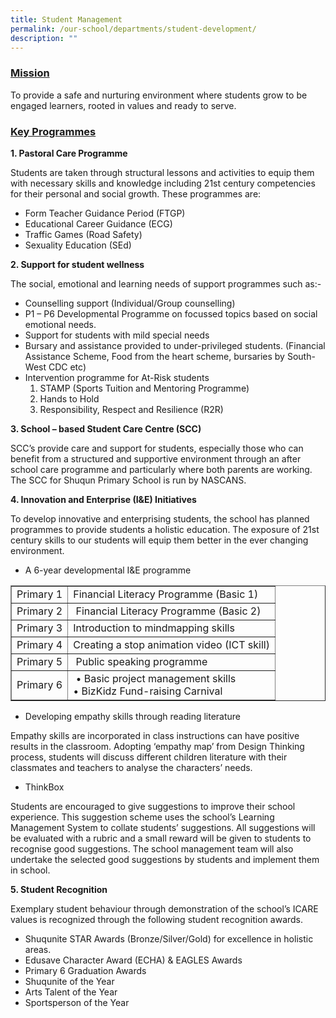 ```yaml
---
title: Student Management
permalink: /our-school/departments/student-development/
description: ""
---
```


<h3><strong><span style="text-decoration: underline;">Mission</span></strong></h3>
<div>
<div>
<div align="left">
<p>To provide a safe and nurturing environment where students grow to be engaged learners, rooted in values and ready to serve.</p>
<h3><strong><span style="text-decoration: underline;">Key Programmes</span></strong></h3>
</div>
</div>
<p><strong>1. Pastoral Care Programme</strong></p>
<p>Students are taken through structural lessons and activities to equip them with necessary skills and knowledge including 21st century competencies for their personal and social growth. These programmes are:</p>
<ul>
<li>Form Teacher Guidance Period (FTGP)</li>
<li>Educational Career Guidance (ECG)</li>
<li>Traffic Games (Road Safety)</li>
<li>Sexuality Education (SEd)&nbsp;</li>
</ul>
<p><strong>2. Support for student wellness</strong></p>
<p>The social, emotional and learning needs of support programmes such as:-</p>
<ul>
<li>Counselling support (Individual/Group counselling)</li>
<li>P1 &ndash; P6 Developmental Programme on focussed topics based on social emotional needs.</li>
<li>Support for students with mild special needs</li>
<li>Bursary and assistance provided to under-privileged students. (Financial Assistance Scheme, Food from the heart scheme, bursaries by South-West CDC etc)</li>
<li>Intervention programme for At-Risk students
<ol>
<li>STAMP (Sports Tuition and Mentoring Programme)</li>
<li>Hands to Hold</li>
<li>Responsibility, Respect and Resilience (R2R)</li>
</ol>
</li>
</ul>
<p><strong>3. School &ndash; based Student Care Centre (SCC)</strong></p>
<p>SCC&rsquo;s provide care and support for students, especially those who can benefit from a structured and supportive environment through an after school care programme and particularly where both parents are working. The SCC for Shuqun Primary School is run by NASCANS.</p>
<p><strong>4. Innovation and Enterprise (I&amp;E) Initiatives</strong></p>
<p>To develop innovative and enterprising students, the school has planned programmes to provide students a holistic education. The exposure of 21st century skills to our students will equip them better in the ever changing environment.</p>
<ul>
<li>A 6-year developmental I&amp;E programme</li>
</ul>
<div class="table-responsive">
<table border="1">
<tbody>
<tr>
<td>Primary 1</td>
<td>Financial Literacy Programme (Basic 1)</td>
</tr>
<tr>
<td>Primary 2</td>
<td>&nbsp;Financial Literacy Programme (Basic 2)</td>
</tr>
<tr>
<td>Primary 3</td>
<td>Introduction to mindmapping skills</td>
</tr>
<tr>
<td>Primary 4</td>
<td>Creating a stop animation video (ICT skill)</td>
</tr>
<tr>
<td>Primary 5</td>
<td>&nbsp;Public speaking programme</td>
</tr>
<tr>
<td>Primary 6</td>
<td>&nbsp;&bull; Basic project management skills<br />&bull; BizKidz Fund-raising Carnival</td>
</tr>
</tbody>
</table>
</div>
<ul>
<li>Developing empathy skills through reading literature</li>
</ul>
<p>Empathy skills are incorporated in class instructions can have positive results in the classroom. Adopting &lsquo;empathy map&rsquo; from Design Thinking process, students will discuss different children literature with their classmates and teachers to analyse the characters&rsquo; needs.</p>
<ul>
<li>ThinkBox</li>
</ul>
<p>Students are encouraged to give suggestions to improve their school experience. This suggestion scheme uses the school&rsquo;s Learning Management System to collate students&rsquo; suggestions. All suggestions will be evaluated with a rubric and a small reward will be given to students to recognise good suggestions. The school management team will also undertake the selected good suggestions by students and implement them in school.</p>
<p><strong>5. Student Recognition</strong></p>
<p>Exemplary student behaviour through demonstration of the school&rsquo;s ICARE values is recognized through the following student recognition awards.</p>
<ul>
<li>Shuqunite STAR Awards (Bronze/Silver/Gold) for excellence in holistic areas.</li>
<li>Edusave Character Award (ECHA) &amp; EAGLES Awards</li>
<li>Primary 6 Graduation Awards</li>
<li>Shuqunite of the Year</li>
<li>Arts Talent of the Year</li>
<li>Sportsperson of the Year</li>
</ul>
</div>